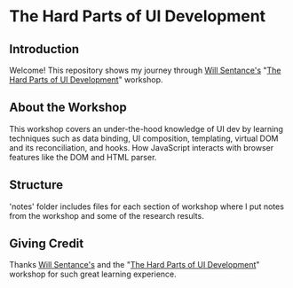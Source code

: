 # The Hard Parts of UI Development


## Introduction
Welcome! This repository shows my journey through [Will Sentance's](https://frontendmasters.com/teachers/will-sentance/) "[The Hard Parts of UI Development](https://frontendmasters.com/courses/hard-parts-ui-dev/)" workshop. 

## About the Workshop
This workshop covers an under-the-hood knowledge of UI dev by learning techniques such as data binding, UI composition, templating, virtual DOM and its reconciliation, and hooks. How JavaScript interacts with browser features like the DOM and HTML parser.

## Structure
'notes' folder includes files for each section of workshop where I put notes from the workshop and some of the research results.

## Giving Credit
Thanks [Will Sentance's](https://frontendmasters.com/teachers/will-sentance/) and the "[The Hard Parts of UI Development](https://frontendmasters.com/courses/hard-parts-ui-dev/)" workshop for such great learning experience.